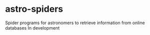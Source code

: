 # astro-spiders
Spider programs for astronomers to retrieve information from online databases
In development
